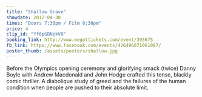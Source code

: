 ```yaml
---
title: "Shallow Grave"
showdate: 2017-04-30
times: "Doors 7:30pm / Film 8:30pm"
price: 4
clip_id: "Yf6pGBNpkV0"
booking_link: http://www.wegottickets.com/event/395675
fb_link: https://www.facebook.com/events/426496071061087/
poster_thumb: /assets/posters/shallow.jpg
---
```

Before the Olympics opening ceremony and glorifying smack (twice) Danny Boyle with Andrew Macdonald and John Hodge crafted this tense, blackly comic thriller. A diabolique study of greed and the failures of the human condition when people are pushed to their absolute limit.
